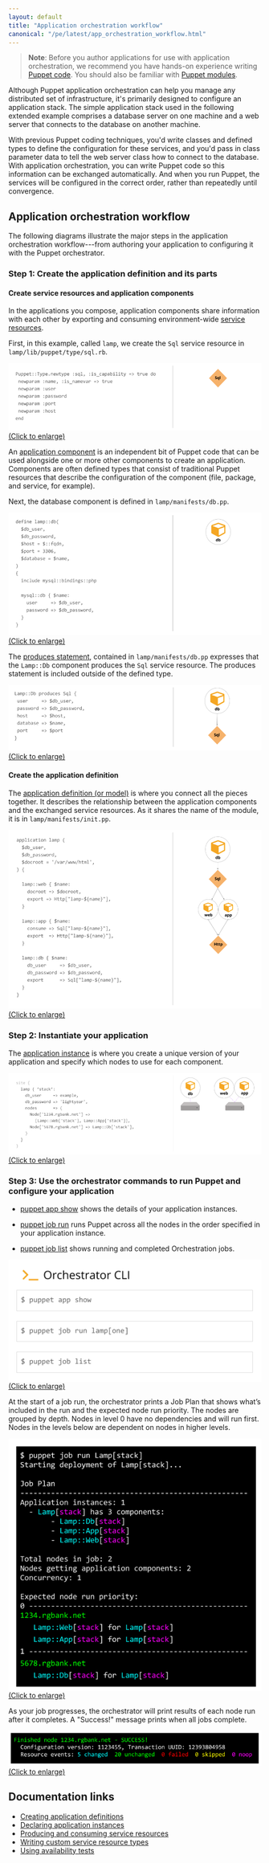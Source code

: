 ```yaml
---
layout: default
title: "Application orchestration workflow"
canonical: "/pe/latest/app_orchestration_workflow.html"
---
```


> **Note**: Before you author applications for use with application orchestration, we recommend you have hands-on experience writing [Puppet code]({{puppet}}/lang_summary.html). You should also be familiar with [Puppet modules]({{puppet}}/modules_fundamentals.html).

Although Puppet application orchestration can help you manage any distributed set of infrastructure, it's primarily designed to configure an application stack. The simple application stack used in the following extended example comprises a database server on one machine and a web server that connects to the database on another machine.

With previous Puppet coding techniques, you'd write classes and defined types to define the configuration for these services, and you'd pass in class parameter data to tell the web server class how to connect to the database. With application orchestration, you can write Puppet code so this information can be exchanged automatically. And when you run Puppet, the services will be configured in the correct order, rather than repeatedly until convergence.


## Application orchestration workflow

The following diagrams illustrate the major steps in the application orchestration workflow---from authoring your application to configuring it with the Puppet orchestrator.

### Step 1: Create the application definition and its parts

#### Create service resources and application components

In the applications you compose, application components share information with each other by exporting and consuming environment-wide [service resources](./app_orchestration_produce_consume.html).

First, in this example, called `lamp`, we create the `Sql` service resource in `lamp/lib/puppet/type/sql.rb`.

<a href="./images/app_orch_create_service_resource.png"><img src="./images/app_orch_create_service_resource.png" alt="Step 1, continues with create the service resource" title="Click to enlarge"> (Click to enlarge)</a>

An [application component](./app_orchestration_app_definition.html#application-components) is an independent bit of Puppet code that can be used alongside one or more other components to create an application. Components are often defined types that consist of traditional Puppet resources that describe the configuration of the component (file, package, and service, for example).

Next, the database component is defined in `lamp/manifests/db.pp`.

<a href="./images/app_orch_define_components1.png"><img src="./images/app_orch_define_components1.png" alt="Step 1, create the database component" title="Click to enlarge"> (Click to enlarge)</a>

The [produces statement](./app_orchestration_produce_consume.html#the-produces-statement), contained in `lamp/manifests/db.pp` expresses that the `Lamp::Db` component produces the `Sql` service resource. The produces statement is included outside of the defined type.

<a href="./images/app_orch_produces.png"><img src="./images/app_orch_produces.png" alt="Step 1, continues with create the produces statement" title="Click to enlarge"> (Click to enlarge)</a>

#### Create the application definition

The [application definition (or model)](./app_orchestration_app_definition.html) is where you connect all the pieces together. It describes the relationship between the application components and the exchanged service resources. As it shares the name of the module, it is in `lamp/manifests/init.pp`.

<a href="./images/app_orch_application_definition.png"><img src="./images/app_orch_application_definition.png" alt="Step 1, continues with create the application definition" title="Click to enlarge"> (Click to enlarge)</a>

### Step 2: Instantiate your application

The [application instance](./app_orchestration_declare_instance.html) is where you create a unique version of your application and specify which nodes to use for each component.

<a href="./images/app_orch_application_instance.png"><img src="./images/app_orch_application_instance.png" alt="Step 2, create the application instance" title="Click to enlarge"> (Click to enlarge)</a>

### Step 3: Use the orchestrator commands to run Puppet and configure your application

- [puppet app show](./orchestrator_app.html#run-the-puppet-app-show-command) shows the details of your application instances.

- [puppet job run](./orchestrator_job_run.html#using-the-puppet-job-run-command) runs Puppet across all the nodes in the order specified in your application instance.

- [puppet job list](./orchestrator_job_status_view.html#view-a-running-or-completed-job) shows running and completed Orchestration jobs.

<a href="./images/app_orch_orchestrator_cli.png"><img src="./images/app_orch_orchestrator_cli.png" alt="Step 3, use the orchestrator to run Puppet and configure your application" align="left" title="Click to enlarge"> <BR CLEAR="left"> (Click to enlarge)</a>

At the start of a job run, the orchestrator prints a Job Plan that shows what’s included in the run and the expected node run priority. The nodes are grouped by depth. Nodes in level 0 have no dependencies and will run first. Nodes in the levels below are dependent on nodes in higher levels. 

<a href="./images/app_orch_run1.png"><img src="./images/app_orch_run1.png" alt="Step 3, continues with the job plan output" align="left" title="Click to enlarge"> <BR CLEAR="left"> (Click to enlarge)</a>

As your job progresses, the orchestrator will print results of each node run after it completes. A "Success!" message prints when all jobs complete.

<a href="./images/app_orch_run2.png"><img src="./images/app_orch_run2.png" alt="Step 3, continues with the results of each job" title="Click to enlarge"> (Click to enlarge)</a>


## Documentation links 

- [Creating application definitions](./app_orchestration_app_definition.html)
- [Declaring application instances](./app_orchestration_declare_instance.html)
- [Producing and consuming service resources](./app_orchestration_produce_consume.html)
- [Writing custom service resource types](./app_orchestration_writing_service_resources.html)
- [Using availability tests](./app_orchestration_availability_tests.html)
